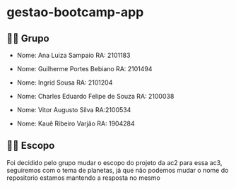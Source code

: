 # gestao-bootcamp-app

## 👩‍💻 Grupo
- Nome: Ana Luiza Sampaio RA: 2101183

- Nome: Guilherme Portes Bebiano RA: 2101494

- Nome: Ingrid Sousa RA: 2101204

- Nome: Charles Eduardo Felipe de Souza RA: 2100038

- Nome: Vitor Augusto Silva RA:2100534

- Nome: Kauê Ribeiro Varjão RA: 1904284 

## 👩‍💻 Escopo

Foi decidido pelo grupo mudar o escopo do projeto da ac2 para essa ac3, seguiremos com o tema de planetas, já que não podemos mudar o nome do repositorio estamos mantendo a resposta no mesmo
